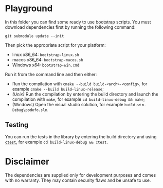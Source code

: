 
# Playground

In this folder you can find some ready to use bootstrap scripts.
You must download dependencies first by running the following command:

    git submodule update --init

Then pick the appropriate script for your platform:

 - linux x86_64: `bootstrap-linux.sh`
 - macos x86_64: `bootstrap-macos.sh`
 - Windows x64: `bootstrap-win.cmd`

Run it from the command line and then either:

 - Run the compilation with `cmake --build build-<arch>-<config>`, for example `cmake --build build-linux-release`;
 - *(Unix)* Run the compilation by entering the build directory and launch the compilation with `make`, for example `cd build-linux-debug && make`;
 - (Windows) Open the visual studio solution, for example `build-win-Debug\podofo.sln`.

## Testing

You can run the tests in the library by entering the
build directory and using [`ctest`](https://cmake.org/cmake/help/latest/manual/ctest.1.html),
for example `cd build-linux-debug && ctest`.

# Disclaimer

The dependencies are supplied only for development purposes and comes
with no warranty. They may contain security flaws and be unsafe to use.
